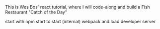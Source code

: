 This is Wes Bos' react tutorial, where I will code-along and build a Fish Restaurant "Catch of the Day"

start with npm start to start (internal) webpack and load developer server
